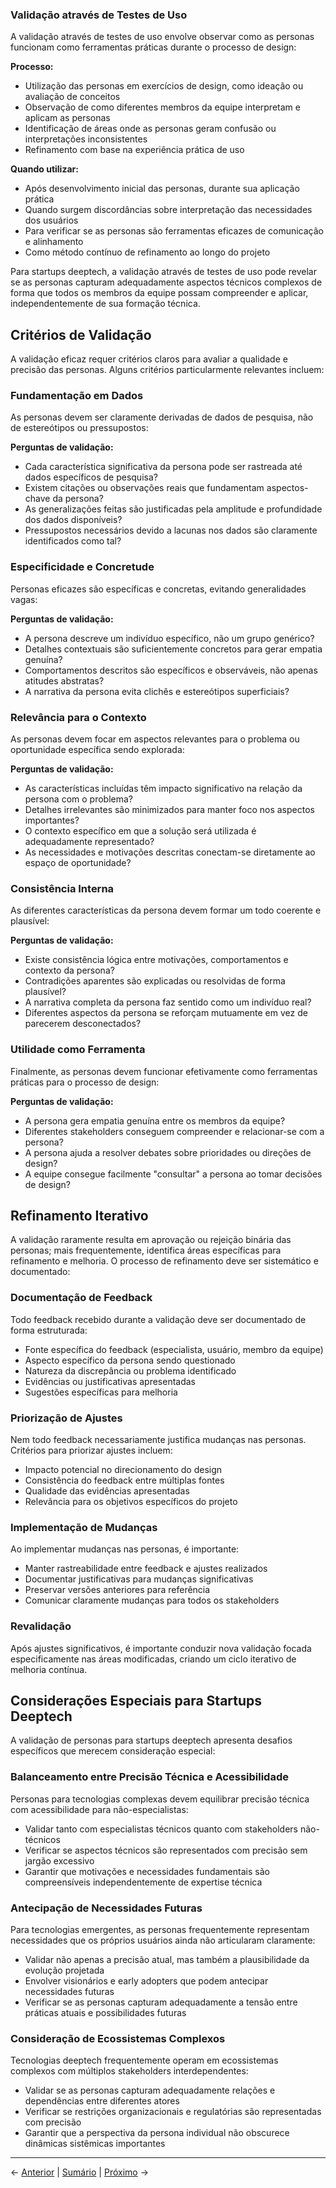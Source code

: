 ### Validação através de Testes de Uso

A validação através de testes de uso envolve observar como as personas funcionam como ferramentas práticas durante o processo de design:

**Processo:**
- Utilização das personas em exercícios de design, como ideação ou avaliação de conceitos
- Observação de como diferentes membros da equipe interpretam e aplicam as personas
- Identificação de áreas onde as personas geram confusão ou interpretações inconsistentes
- Refinamento com base na experiência prática de uso

**Quando utilizar:**
- Após desenvolvimento inicial das personas, durante sua aplicação prática
- Quando surgem discordâncias sobre interpretação das necessidades dos usuários
- Para verificar se as personas são ferramentas eficazes de comunicação e alinhamento
- Como método contínuo de refinamento ao longo do projeto

Para startups deeptech, a validação através de testes de uso pode revelar se as personas capturam adequadamente aspectos técnicos complexos de forma que todos os membros da equipe possam compreender e aplicar, independentemente de sua formação técnica.

## Critérios de Validação

A validação eficaz requer critérios claros para avaliar a qualidade e precisão das personas. Alguns critérios particularmente relevantes incluem:

### Fundamentação em Dados

As personas devem ser claramente derivadas de dados de pesquisa, não de estereótipos ou pressupostos:

**Perguntas de validação:**
- Cada característica significativa da persona pode ser rastreada até dados específicos de pesquisa?
- Existem citações ou observações reais que fundamentam aspectos-chave da persona?
- As generalizações feitas são justificadas pela amplitude e profundidade dos dados disponíveis?
- Pressupostos necessários devido a lacunas nos dados são claramente identificados como tal?

### Especificidade e Concretude

Personas eficazes são específicas e concretas, evitando generalidades vagas:

**Perguntas de validação:**
- A persona descreve um indivíduo específico, não um grupo genérico?
- Detalhes contextuais são suficientemente concretos para gerar empatia genuína?
- Comportamentos descritos são específicos e observáveis, não apenas atitudes abstratas?
- A narrativa da persona evita clichês e estereótipos superficiais?

### Relevância para o Contexto

As personas devem focar em aspectos relevantes para o problema ou oportunidade específica sendo explorada:

**Perguntas de validação:**
- As características incluídas têm impacto significativo na relação da persona com o problema?
- Detalhes irrelevantes são minimizados para manter foco nos aspectos importantes?
- O contexto específico em que a solução será utilizada é adequadamente representado?
- As necessidades e motivações descritas conectam-se diretamente ao espaço de oportunidade?

### Consistência Interna

As diferentes características da persona devem formar um todo coerente e plausível:

**Perguntas de validação:**
- Existe consistência lógica entre motivações, comportamentos e contexto da persona?
- Contradições aparentes são explicadas ou resolvidas de forma plausível?
- A narrativa completa da persona faz sentido como um indivíduo real?
- Diferentes aspectos da persona se reforçam mutuamente em vez de parecerem desconectados?

### Utilidade como Ferramenta

Finalmente, as personas devem funcionar efetivamente como ferramentas práticas para o processo de design:

**Perguntas de validação:**
- A persona gera empatia genuína entre os membros da equipe?
- Diferentes stakeholders conseguem compreender e relacionar-se com a persona?
- A persona ajuda a resolver debates sobre prioridades ou direções de design?
- A equipe consegue facilmente "consultar" a persona ao tomar decisões de design?

## Refinamento Iterativo

A validação raramente resulta em aprovação ou rejeição binária das personas; mais frequentemente, identifica áreas específicas para refinamento e melhoria. O processo de refinamento deve ser sistemático e documentado:

### Documentação de Feedback

Todo feedback recebido durante a validação deve ser documentado de forma estruturada:

- Fonte específica do feedback (especialista, usuário, membro da equipe)
- Aspecto específico da persona sendo questionado
- Natureza da discrepância ou problema identificado
- Evidências ou justificativas apresentadas
- Sugestões específicas para melhoria

### Priorização de Ajustes

Nem todo feedback necessariamente justifica mudanças nas personas. Critérios para priorizar ajustes incluem:

- Impacto potencial no direcionamento do design
- Consistência do feedback entre múltiplas fontes
- Qualidade das evidências apresentadas
- Relevância para os objetivos específicos do projeto

### Implementação de Mudanças

Ao implementar mudanças nas personas, é importante:

- Manter rastreabilidade entre feedback e ajustes realizados
- Documentar justificativas para mudanças significativas
- Preservar versões anteriores para referência
- Comunicar claramente mudanças para todos os stakeholders

### Revalidação

Após ajustes significativos, é importante conduzir nova validação focada especificamente nas áreas modificadas, criando um ciclo iterativo de melhoria contínua.

## Considerações Especiais para Startups Deeptech

A validação de personas para startups deeptech apresenta desafios específicos que merecem consideração especial:

### Balanceamento entre Precisão Técnica e Acessibilidade

Personas para tecnologias complexas devem equilibrar precisão técnica com acessibilidade para não-especialistas:

- Validar tanto com especialistas técnicos quanto com stakeholders não-técnicos
- Verificar se aspectos técnicos são representados com precisão sem jargão excessivo
- Garantir que motivações e necessidades fundamentais são compreensíveis independentemente de expertise técnica

### Antecipação de Necessidades Futuras

Para tecnologias emergentes, as personas frequentemente representam necessidades que os próprios usuários ainda não articularam claramente:

- Validar não apenas a precisão atual, mas também a plausibilidade da evolução projetada
- Envolver visionários e early adopters que podem antecipar necessidades futuras
- Verificar se as personas capturam adequadamente a tensão entre práticas atuais e possibilidades futuras

### Consideração de Ecossistemas Complexos

Tecnologias deeptech frequentemente operam em ecossistemas complexos com múltiplos stakeholders interdependentes:

- Validar se as personas capturam adequadamente relações e dependências entre diferentes atores
- Verificar se restrições organizacionais e regulatórias são representadas com precisão
- Garantir que a perspectiva da persona individual não obscurece dinâmicas sistêmicas importantes

---

← [Anterior](./1.3.3_validacao_perfis_parte2.md) | [Sumário](../../sumario.md) | [Próximo](../1.4_mapeamento_jornadas/1.4.1_customer_journey_map_de_mapeamento.md) →